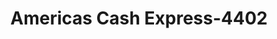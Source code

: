 ---
f_zip-code: 20710
f_state-code: MD
title: Americas Cash Express-4402
f_phone: 301-927-8818
f_city-only: Bladensburg
f_address: 4815 Annapolis Rd Bladensburg
f_location-unique-id: '4402'
slug: americas-cash-express-4402
updated-on: '2024-05-30T13:46:58.046Z'
created-on: '2024-05-30T13:36:59.803Z'
published-on: '2024-05-30T13:54:32.469Z'
f_city-state: cms/city/bladensburg-md.md
f_company: cms/company/americas-cash-express.md
f_state: cms/state/maryland.md
layout: '[payday-loan].html'
tags: payday-loan
---